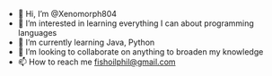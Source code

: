 - 👋 Hi, I’m @Xenomorph804
- 👀 I’m interested in learning everything I can about programming languages
- 🌱 I’m currently learning Java, Python
- 💞️ I’m looking to collaborate on anything to broaden my knowledge
- 📫 How to reach me fishoilphil@gmail.com

<!---
Xenomorph804/Xenomorph804 is a ✨ special ✨ repository because its `README.md` (this file) appears on your GitHub profile.
You can click the Preview link to take a look at your changes.
--->
